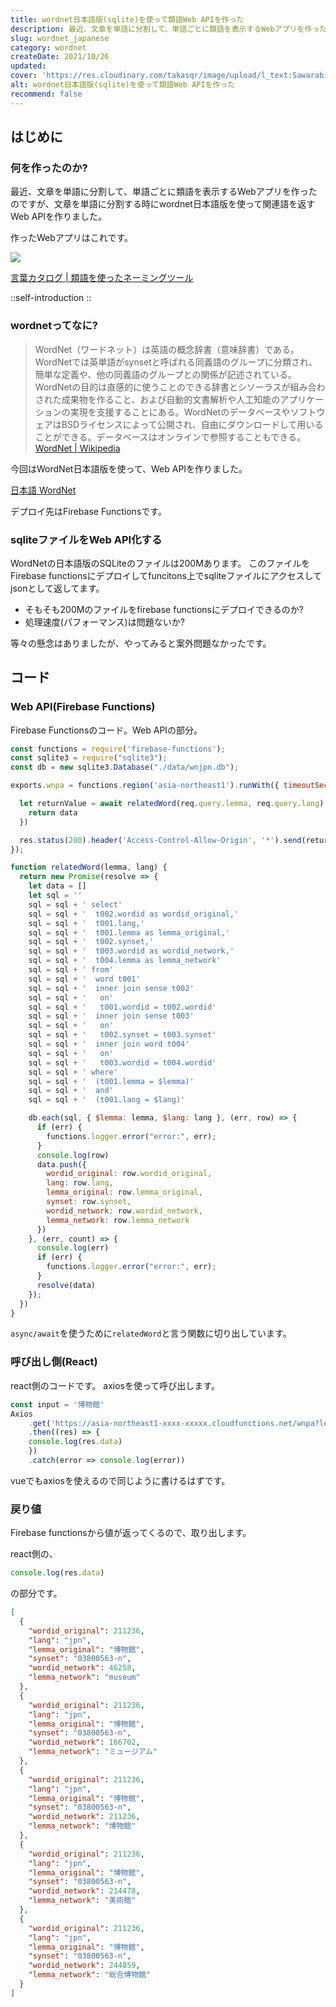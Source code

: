 ```yaml
---
title: wordnet日本語版(sqlite)を使って類語Web APIを作った
description: 最近、文章を単語に分割して、単語ごとに類語を表示するWebアプリを作ったのですが、文章を単語に分割する時にwordnet日本語版を使って関連語を返すWeb APIを作りました。作ったWebアプリはこれです。
slug: wordnet_japanese
category: wordnet
createDate: 2021/10/26
updated: 
cover: 'https://res.cloudinary.com/takasqr/image/upload/l_text:Sawarabi%20Gothic_80_bold:wordnet日本語版(sqlite)を使って類語Web APIを作った,co_rgb:fff,w_620,c_fit/v1712091289/ogp_image_zorhlz.png'
alt: wordnet日本語版(sqlite)を使って類語Web APIを作った
recommend: false
---
```

## はじめに



### 何を作ったのか?

最近、文章を単語に分割して、単語ごとに類語を表示するWebアプリを作ったのですが、文章を単語に分割する時にwordnet日本語版を使って関連語を返すWeb APIを作りました。

作ったWebアプリはこれです。

<img src="https://firebasestorage.googleapis.com/v0/b/litely-f6e0d.appspot.com/o/post%2Ftech%2Fnpm%2Fpackage%2F74689C52-F05B-409E-9A52-E4AB253ED68D.gif?alt=media"></img>

[言葉カタログ | 類語を使ったネーミングツール](https://word.litely.net/)


::self-introduction
::

### wordnetってなに?
> WordNet（ワードネット）は英語の概念辞書（意味辞書）である。WordNetでは英単語がsynsetと呼ばれる同義語のグループに分類され、簡単な定義や、他の同義語のグループとの関係が記述されている。 WordNetの目的は直感的に使うことのできる辞書とシソーラスが組み合わされた成果物を作ること、および自動的文書解析や人工知能のアプリケーションの実現を支援することにある。WordNetのデータベースやソフトウェアはBSDライセンスによって公開され、自由にダウンロードして用いることができる。データベースはオンラインで参照することもできる。
[WordNet | Wikipedia](https://ja.wikipedia.org/wiki/WordNet)

今回はWordNet日本語版を使って、Web APIを作りました。

[日本語 WordNet](http://compling.hss.ntu.edu.sg/wnja/)

デプロイ先はFirebase Functionsです。

### sqliteファイルをWeb API化する
WordNetの日本語版のSQLiteのファイルは200Mあります。
このファイルをFirebase functionsにデプロイしてfuncitons上でsqliteファイルにアクセスしてjsonとして返してます。

* そもそも200Mのファイルをfirebase functionsにデプロイできるのか?
* 処理速度(パフォーマンス)は問題ないか?

等々の懸念はありましたが、やってみると案外問題なかったです。

## コード
### Web API(Firebase Functions)
Firebase Functionsのコード。Web APIの部分。

```js
const functions = require('firebase-functions');
const sqlite3 = require("sqlite3");
const db = new sqlite3.Database("./data/wnjpn.db");

exports.wnpa = functions.region('asia-northeast1').runWith({ timeoutSeconds: 540, memory: "1GB" }).https.onRequest(async (req, res) => {

  let returnValue = await relatedWord(req.query.lemma, req.query.lang).then(async (data) => {
    return data
  })

  res.status(200).header('Access-Control-Allow-Origin', '*').send(returnValue);
});

function relatedWord(lemma, lang) {
  return new Promise(resolve => {
    let data = []
    let sql = ''
    sql = sql + ' select'
    sql = sql + '  t002.wordid as wordid_original,'
    sql = sql + '  t001.lang,'
    sql = sql + '  t001.lemma as lemma_original,'
    sql = sql + '  t002.synset,'
    sql = sql + '  t003.wordid as wordid_network,'
    sql = sql + '  t004.lemma as lemma_network'
    sql = sql + ' from'
    sql = sql + '  word t001'
    sql = sql + '  inner join sense t002'
    sql = sql + '   on'
    sql = sql + '   t001.wordid = t002.wordid'
    sql = sql + '  inner join sense t003'
    sql = sql + '   on'
    sql = sql + '   t002.synset = t003.synset'
    sql = sql + '  inner join word t004'
    sql = sql + '   on'
    sql = sql + '   t003.wordid = t004.wordid'
    sql = sql + ' where'
    sql = sql + '  (t001.lemma = $lemma)'
    sql = sql + '  and'
    sql = sql + '  (t001.lang = $lang)'

    db.each(sql, { $lemma: lemma, $lang: lang }, (err, row) => {
      if (err) {
        functions.logger.error("error:", err);
      }
      console.log(row)
      data.push({
        wordid_original: row.wordid_original,
        lang: row.lang,
        lemma_original: row.lemma_original,
        synset: row.synset,
        wordid_network: row.wordid_network,
        lemma_network: row.lemma_network
      })
    }, (err, count) => {
      console.log(err)
      if (err) {
        functions.logger.error("error:", err);
      }
      resolve(data)
    });
  })
}
```
`async/await`を使うために`relatedWord`と言う関数に切り出しています。

### 呼び出し側(React)
react側のコードです。
axiosを使って呼び出します。

```js
const input = '博物館'
Axios
    .get('https://asia-northeast1-xxxx-xxxxx.cloudfunctions.net/wnpa?lemma=' + input + '&lang=jpn')
    .then((res) => {
    console.log(res.data)
    })
    .catch(error => console.log(error))
```

vueでもaxiosを使えるので同じように書けるはずです。

### 戻り値

Firebase functionsから値が返ってくるので、取り出します。

react側の、

```js
console.log(res.data)
```

の部分です。

```json
[
  {
    "wordid_original": 211236,
    "lang": "jpn",
    "lemma_original": "博物館",
    "synset": "03800563-n",
    "wordid_network": 46258,
    "lemma_network": "museum"
  },
  {
    "wordid_original": 211236,
    "lang": "jpn",
    "lemma_original": "博物館",
    "synset": "03800563-n",
    "wordid_network": 166702,
    "lemma_network": "ミュージアム"
  },
  {
    "wordid_original": 211236,
    "lang": "jpn",
    "lemma_original": "博物館",
    "synset": "03800563-n",
    "wordid_network": 211236,
    "lemma_network": "博物館"
  },
  {
    "wordid_original": 211236,
    "lang": "jpn",
    "lemma_original": "博物館",
    "synset": "03800563-n",
    "wordid_network": 214478,
    "lemma_network": "美術館"
  },
  {
    "wordid_original": 211236,
    "lang": "jpn",
    "lemma_original": "博物館",
    "synset": "03800563-n",
    "wordid_network": 244859,
    "lemma_network": "総合博物館"
  }
]
```